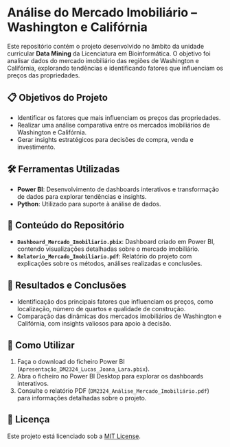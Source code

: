 # Análise do Mercado Imobiliário – Washington e Califórnia

Este repositório contém o projeto desenvolvido no âmbito da unidade curricular **Data Mining** da Licenciatura em Bioinformática. O objetivo foi analisar dados do mercado imobiliário das regiões de Washington e Califórnia, explorando tendências e identificando fatores que influenciam os preços das propriedades.

## 📋 Objetivos do Projeto
- Identificar os fatores que mais influenciam os preços das propriedades.
- Realizar uma análise comparativa entre os mercados imobiliários de Washington e Califórnia.
- Gerar insights estratégicos para decisões de compra, venda e investimento.

## 🛠️ Ferramentas Utilizadas
- **Power BI**: Desenvolvimento de dashboards interativos e transformação de dados para explorar tendências e insights.
- **Python**: Utilizado para suporte à análise de dados.

## 📂 Conteúdo do Repositório
- **`Dashboard_Mercado_Imobiliario.pbix`**: Dashboard criado em Power BI, contendo visualizações detalhadas sobre o mercado imobiliário.
- **`Relatorio_Mercado_Imobiliario.pdf`**: Relatório do projeto com explicações sobre os métodos, análises realizadas e conclusões.

## 🔑 Resultados e Conclusões
- Identificação dos principais fatores que influenciam os preços, como localização, número de quartos e qualidade de construção.
- Comparação das dinâmicas dos mercados imobiliários de Washington e Califórnia, com insights valiosos para apoio à decisão.

## 🧩 Como Utilizar
1. Faça o download do ficheiro Power BI (`Apresentação_DM2324_Lucas_Joana_Lara.pbix`).
2. Abra o ficheiro no Power BI Desktop para explorar os dashboards interativos.
3. Consulte o relatório PDF (`DM2324_Análise_Mercado_Imobiliário.pdf`) para informações detalhadas sobre o projeto.

## 📜 Licença
Este projeto está licenciado sob a [MIT License](https://opensource.org/licenses/MIT).
